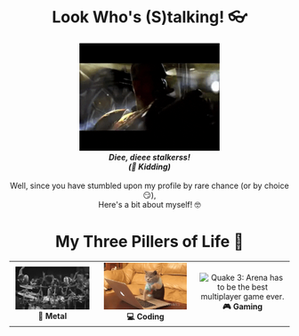 
<h1 align="center"> Look Who's (S)talking! 👓️</h1>

<p align="center">
  <img src="q3_tr.gif" alt="Quake 3: Greatest game of all time!" width="50%"><br>
  <b><i>Diee, dieee stalkerss! <br>(🤪️ Kidding)</i></b>
  <br><br>
  Well, since you have stumbled upon my profile by rare chance (or by choice 😏️), <br>
  Here's a bit about myself! 🤓️ 
  <br>
</p>

<h1 align="center"> My Three Pillers of Life 🙏️</h1>

<center>
<table style="width:100%">
  <tr>
    <td align="center">
        <img src="log.gif" alt="Yup, it's Lamb of God" width="95%"> <br>
        <b>🤘️ Metal</b>
    </td>
    <td align="center">
        <img src="code.gif" alt="This cat is basically me trying to meet deadlines" width="90%"> <br>
        <b>💻️ Coding</b>
    </td>
    <td align="center">
        <img src="q3_gp.gif" alt="Quake 3: Arena has to be the best multiplayer game ever." width="95%"> <br>
        <b>🎮️ Gaming</b>
    </td>
  </tr>
</table>
</center>
